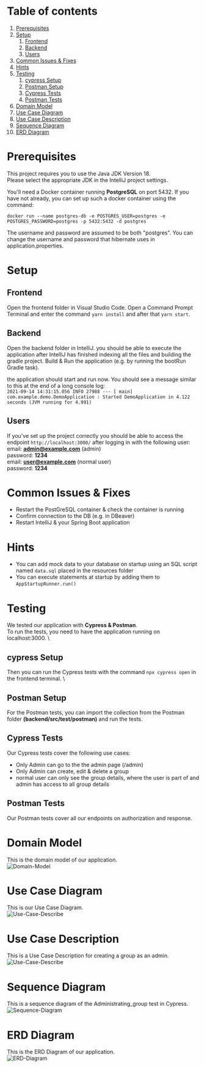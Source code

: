 # Table of contents
1. [Prerequisites](#Prerequisites)
2. [Setup](#Setup)
    1. [Frontend](#Frontend)
    2. [Backend](#Backend)
    3. [Users](#Users)
3. [Common Issues & Fixes](#Common-Issues-&-Fixes)
4. [Hints](#Hints)
5. [Testing](#Testing)
    1. [cypress Setup](#cypress-Setup)
    2. [Postman Setup](#Postman-Setup)
    3. [Cypress Tests](#Cypress-Tests)
    4. [Postman Tests](#Postman-Tests)
6. [Domain Model](#Domain-Model)
7. [Use Case Diagram](#Use-Case-Diagram)
8. [Use Case Description](#Use-Case-Description)
9. [Sequence Diagram](#Sequence-Diagram)
10. [ERD Diagram](#ERD-Diagram)


# Prerequisites

This project requires you to use the Java JDK Version 18. \
Please select the appropriate JDK in the IntelliJ project settings.

You'll need a Docker container running **PostgreSQL** on port 5432.
If you have not already, you can set up such a docker container using the command:

`docker run --name postgres-db -e POSTGRES_USER=postgres -e POSTGRES_PASSWORD=postgres -p 5432:5432 -d postgres`

The username and password are assumed to be both "postgres".
You can change the username and password that hibernate uses in application.properties.

# Setup

## Frontend
Open the frontend folder in Visual Studio Code. Open a Command Prompt Terminal and enter the command `yarn install` and after that `yarn start`. 

## Backend
Open the backend folder in IntelliJ. you should be able to execute the application after IntelliJ has finished indexing all the files and building the gradle project.
Build & Run the application (e.g. by running the bootRun Gradle task).

the application should start and run now. You should see a message similar to this at the end of a long console log:\
`2021-09-14 14:31:15.056 INFO 27988 --- [ main] com.example.demo.DemoApplication : Started DemoApplication in 4.122 seconds (JVM running for 4.991)`

## Users
If you've set up the project correctly you should be able to access the endpoint `http://localhost:3000/` after logging in with the following user: \
email: **admin@example.com** (admin) \
password: **1234** \
email: **user@example.com** (normal user) \
password: **1234**



# Common Issues & Fixes 

- Restart the PostGreSQL container & check the container is running
- Confirm connection to the DB (e.g. in DBeaver)
- Restart IntelliJ & your Spring Boot application

# Hints

- You can add mock data to your database on startup using an SQL script named `data.sql` placed in the resources folder
- You can execute statements at startup by adding them to `AppStartupRunner.run()`

# Testing

We tested our application with **Cypress & Postman**.  
To run the tests, you need to have the application running on localhost:3000. \
## cypress Setup
Then you can run the Cypress tests with the command `npx cypress open` in the frontend terminal. \
## Postman Setup
For the Postman tests, you can import the collection from the Postman folder **(backend/src/test/postman)** and run the tests. 

## Cypress Tests
Our Cypress tests cover the following use cases: 
* Only Admin can go to the the admin page (/admin) 
* Only Admin can create, edit & delete a group 
* normal user can only see the group details, where the user is part of and admin has access to all group details 


## Postman Tests
Our Postman tests cover all our endpoints on authorization and response. 

# Domain Model
This is the domain model of our application.\
<img src="IMG/domain_model.jpg" alt="Domain-Model">

# Use Case Diagram
This is our Use Case Diagram.\
<img src="IMG/use_case_diagram.jpg" alt="Use-Case-Describe">

# Use Case Description
This is a Use Case Description for creating a group as an admin. \
<img src="IMG/use_case_beschreibung.jpg" alt="Use-Case-Describe">

# Sequence Diagram
This is a sequence diagram of the Administrating_group test in Cypress. \
<img src="IMG/Sequence_diagram.jpg" alt="Sequence-Diagram">

# ERD Diagram 
This is the ERD Diagram of our application. \
<img src="IMG/ERD.png" alt="ERD-Diagram">



